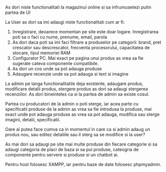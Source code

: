 As dori niste functionalitati la magazinul online si sa infrumusetezi putin partea de UI

La User as dori sa imi adaugi niste functionalitati cum ar fi:

1. Inregistrare, deoarece momentan pe site este doar logare. Inregistrarea poti sa o faci cu nume, prenume, email, parola
2. As dori daca poti sa imi faci filtrare a produselor pe categorii: brand, pret crescator sau descrescator, frecventa procesorului, capacitatea de stocare, tipul memoriei RAM
3. Configurator PC. Mai exact pe pagina unui produs as vrea sa fie sugerate cateva componente compatibile.
4. As dori un cos unde sa pot adauga produse
5. Adaugare recenzie unde sa pot adauga si text si imagine

La admin pe langa functionalitatile deja existente, adaugare produs, modificare detalii produs, stergere produs as dori sa adaugi stergerea recenziilor. As dori bineinteles ca si la partea de admin sa existe cosul.

Partea cu producatori de la admin o poti sterge, iar acea parte cu specificatii produse de la admin as vrea sa fie introdusa la produse, mai exact unde pot adauga produse as vrea sa pot adauga, modifica sau sterge imagini, detalii, specificatii.

Oare ai putea face cumva ca in momentul in care ca si admin adaug un produs nou, sau editez detaliile sau il sterg sa se modifice si la user?

As mai dori sa adaugi pe site mai multe produse din fiecare categorie si sa adaugi categoria de placi de baza si sa pui produse, cateogria de componente pentru servere si produse si un chatbot ai.

Pentru host folosesc XAMPP, iar pentru baze de date folosesc phpmyadmin.
